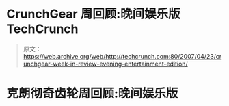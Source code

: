 # CrunchGear 周回顾:晚间娱乐版 TechCrunch

> 原文：<https://web.archive.org/web/http://techcrunch.com:80/2007/04/23/crunchgear-week-in-review-evening-entertainment-edition/>

# 克朗彻奇齿轮周回顾:晚间娱乐版